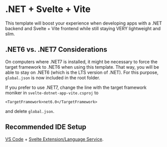 # .NET + Svelte + Vite

This template will boost your experience when developing apps with a .NET backend 
and Svelte + Vite frontend while still staying VERY lightweight and slim.

## .NET6 vs. .NET7 Considerations

On computers where .NET7 is installed, it might be necessary to force the target framework 
to .NET6 when using this template. That way, you will be able to stay on .NET6 (which is the 
LTS version of .NET). For this purpose, `global.json` is now included in the root folder.

If you prefer to use .NET7, change the line with the target framework moniker in `svelte-dotnet-app-vite.csproj` 
to 

`<TargetFramework>net6.0</TargetFramework>`

and delete `global.json`.

## Recommended IDE Setup

[VS Code](https://code.visualstudio.com/) + [Svelte Extension/Language Service](https://marketplace.visualstudio.com/items?itemName=svelte.svelte-vscode).

